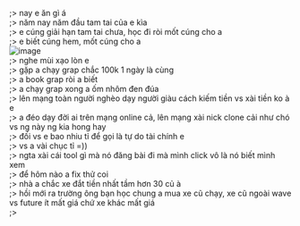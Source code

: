;> nay e ăn gì á<br>
;> năm nay năm đầu tam tai của e kìa<br>
;> e cúng giải hạn tam tai chưa, học đi ròi mốt cúng cho a<br>
;> e biết cúng hem, mốt cúng cho a<br>
![image](https://github.com/user-attachments/assets/7aa75e99-f5f2-4b36-b3dd-d3be632a0222)<br>
;> nghe mùi xạo lòn e<br>
;> gặp a chạy grap chắc 100k 1 ngày là cùng<br>
;> a book grap ròi a biết<br>
;> a chạy grap xong a ốm nhôm đen đúa<br>
;> lên mạng toàn người nghèo dạy người giàu cách kiếm tiền vs xài tiền ko à e<br>
;> a đéo dạy đời ai trên mạng online cả, lên mạng xài nick clone cải như chó vs ng này ng kia hong hay<br>
;> đối vs e bao nhiu tỉ để gọi là tự do tài chính e<br>
;> vs a vài chục tỉ =))<br>
;> ngta xài cái tool gì mà nó đăng bài đi mà mình click vô là nó biết mình xem<br>
;> để hôm nào a fix thử coi<br>
;> nhà a chắc xe đắt tiền nhất tầm hơn 30 củ à<br>
;> hồi mới ra trường ông bạn học chung a mua xe cũ chạy, xe cũ ngoài wave vs future ít mất giá chứ xe khác mất giá<br>
;> 

